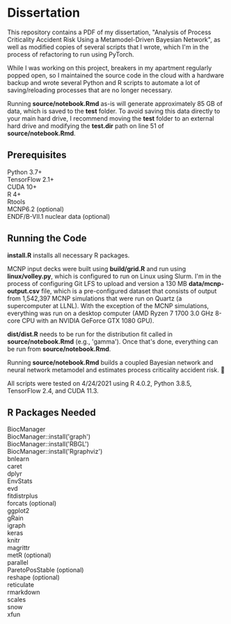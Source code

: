 # Dissertation

This repository contains a PDF of my dissertation, "Analysis of Process Criticality Accident Risk Using a Metamodel-Driven Bayesian Network", as well as modified copies of several scripts that I wrote, which I'm in the process of refactoring to run using PyTorch.  
  
While I was working on this project, breakers in my apartment regularly popped open, so I maintained the source code in the cloud with a hardware backup and wrote several Python and R scripts to automate a lot of saving/reloading processes that are no longer necessary.

Running **source/notebook.Rmd** as-is will generate approximately 85 GB of data, which is saved to the **test** folder. To avoid saving this data directly to your main hard drive, I recommend moving the **test** folder to an external hard drive and modifying the **test.dir** path on line 51 of **source/notebook.Rmd**.

## Prerequisites
Python 3.7+  
TensorFlow 2.1+  
CUDA 10+  
R 4+  
Rtools  
MCNP6.2 (optional)  
ENDF/B-VII.1 nuclear data (optional)  

## Running the Code
**install.R** installs all necessary R packages.

MCNP input decks were built using **build/grid.R** and run using **linux/volley.py**, which is configured to run on Linux using Slurm. I'm in the process of configuring Git LFS to upload and version a 130 MB **data/mcnp-output.csv** file, which is a pre-configured dataset that consists of output from 1,542,397 MCNP simulations that were run on Quartz (a supercomputer at LLNL). With the exception of the MCNP simulations, everything was run on a desktop computer (AMD Ryzen 7 1700 3.0 GHz 8-core CPU with an NVIDIA GeForce GTX 1080 GPU).  

**dist/dist.R** needs to be run for the distribution fit called in **source/notebook.Rmd** (e.g., 'gamma'). Once that's done, everything can be run from **source/notebook.Rmd**.  
  
Running **source/notebook.Rmd** builds a coupled Bayesian network and neural network metamodel and estimates process criticality accident risk. 🤯  
  
All scripts were tested on 4/24/2021 using R 4.0.2, Python 3.8.5, TensorFlow 2.4, and CUDA 11.3.  

## R Packages Needed
BiocManager  
BiocManager::install('graph')  
BiocManager::install('RBGL')  
BiocManager::install('Rgraphviz')  
bnlearn  
caret  
dplyr  
EnvStats  
evd  
fitdistrplus  
forcats (optional)  
ggplot2  
gRain  
igraph  
keras  
knitr  
magrittr  
metR (optional)  
parallel  
ParetoPosStable (optional)  
reshape (optional)  
reticulate  
rmarkdown  
scales  
snow  
xfun  
